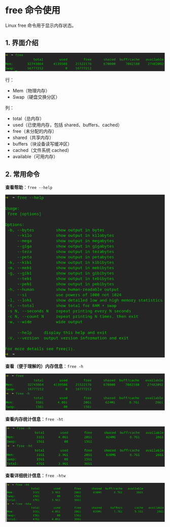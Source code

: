 # free 命令使用

Linux free 命令用于显示内存状态。

## 1. 界面介绍

![image-20210625175810974](assets/linux_free/image-20210625175810974.png)

行：

* Mem（物理内存）
* Swap（硬盘交换分区）

列：

* total（总内存）
* used（已使用内存，包括 shared、buffers、cached）
* free（未分配的内存）
* shared（共享内存）
* buffers（块设备读写缓冲区）
* cached（文件系统 cached）
* available（可用内存）

## 2. 常用命令

**查看帮助**：`free --help`

![image-20210625180347606](assets/linux_free/image-20210625175535656.png)

**查看（便于理解的）内存信息**：`free -h`

![image-20210625180347606](assets/linux_free/image-20210625180347606.png)

**查看内存统计信息**：`free -ht`

![image-20210625180432279](assets/linux_free/image-20210625180432279.png)

**查看详细统计信息**：`free -htw`

![image-20210625180523458](assets/linux_free/image-20210625180523458.png)

